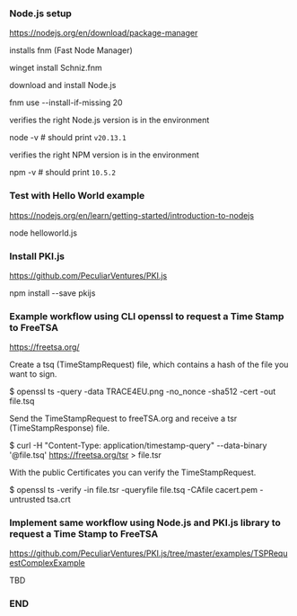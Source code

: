 
### Node.js setup

https://nodejs.org/en/download/package-manager

installs fnm (Fast Node Manager)

winget install Schniz.fnm

download and install Node.js

fnm use --install-if-missing 20

verifies the right Node.js version is in the environment

node -v # should print `v20.13.1`

verifies the right NPM version is in the environment

npm -v # should print `10.5.2`


### Test with Hello World example

https://nodejs.org/en/learn/getting-started/introduction-to-nodejs

node helloworld.js

### Install PKI.js

https://github.com/PeculiarVentures/PKI.js

npm install --save pkijs


### Example workflow using CLI openssl to request a Time Stamp to FreeTSA

https://freetsa.org/

Create a tsq (TimeStampRequest) file, which contains a hash of the file you want to sign.

$ openssl ts -query -data TRACE4EU.png -no_nonce -sha512 -cert -out file.tsq

Send the TimeStampRequest to freeTSA.org and receive a tsr (TimeStampResponse) file.

$ curl -H "Content-Type: application/timestamp-query" --data-binary '@file.tsq' https://freetsa.org/tsr > file.tsr

With the public Certificates you can verify the TimeStampRequest.

$ openssl ts -verify -in file.tsr -queryfile file.tsq -CAfile cacert.pem -untrusted tsa.crt


### Implement same workflow using Node.js and PKI.js library to request a Time Stamp to FreeTSA

https://github.com/PeculiarVentures/PKI.js/tree/master/examples/TSPRequestComplexExample

TBD

### END
